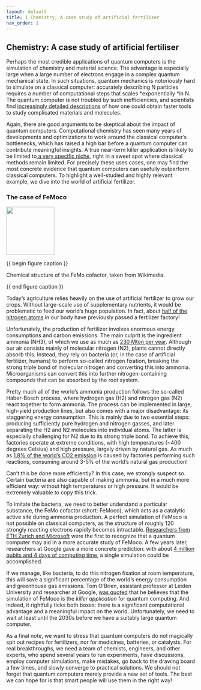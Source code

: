 ```yaml
---
layout: default
title: 1 Chemistry, A case study of artificial fertiliser
nav_order: 1
---
```


## Chemistry: A case study of artificial fertiliser

Perhaps the most credible applications of quantum computers is the
simulation of chemistry and material science. The advantage is
especially large when a large number of electrons engage in a complex
quantum mechanical state. In such situations, quantum mechanics is
notoriously hard to simulate on a classical computer: accurately
describing N particles requires a number of computational steps that
scales *exponentially *in N. The quantum computer is not troubled by
such inefficiencies, and scientists find [increasingly detailed
descriptions](https://www.pnas.org/doi/10.1073/pnas.1801723115) of how
one could obtain faster tools to study complicated materials and
molecules.

Again, there are good arguments to be skeptical about the impact of
quantum computers. Computational chemistry has seen many years of
developments and optimizations to work around the classical computer’s
bottlenecks, which has raised a high bar before a quantum computer can
contribute meaningful insights. A true near-term killer application is
likely to be limited to[ a very specific
niche](https://arxiv.org/abs/2009.12472), right in a sweet spot where
classical methods remain limited. For precisely these uses cases, one
may find the most concrete evidence that quantum computers can usefully
outperform classical computers. To highlight a well-studied and highly
relevant example, we dive into the world of artificial fertilizer.

### The case of FeMoco

<img src=" {{ site.baseurl }}/media/image12.png"
style="width:1.33333in" />

{{ begin figure caption }}

Chemical structure of the FeMo cofactor, taken from Wikimedia.

{{ end figure caption }}

Today’s agriculture relies heavily on the use of artificial fertilizer
to grow our crops. Without large-scale use of supplementary nutrients,
it would be problematic to feed our world’s huge population. In fact,
about [half of the nitrogen
atoms](https://cen.acs.org/articles/86/i33/Haber-Bosch-Reaction-Early-Chemical.html) in
our body have previously passed a fertilizer factory!

Unfortunately, the production of fertilizer involves enormous energy
consumptions and carbon emissions. The main culprit is the ingredient
ammonia (NH3), of which we use as much as [230 Mton per
year](https://www.statista.com/statistics/1065865/ammonia-production-capacity-globally/).
Although our air consists mainly of molecular nitrogen (N2), plants
cannot directly absorb this. Instead, they rely on bacteria (or, in the
case of artificial fertilizer, humans) to perform so-called nitrogen
fixation, breaking the strong triple bond of molecular nitrogen and
converting this into ammonia. Microorganisms can convert this into
further nitrogen-containing compounds that can be absorbed by the root
system.

Pretty much all of the world’s ammonia production follows the so-called
Haber-Bosch process, where hydrogen gas (H2) and nitrogen gas (N2) react
together to form ammonia. The process can be implemented in large,
high-yield production lines, but also comes with a major disadvantage:
its staggering energy consumption. This is mainly due to two essential
steps: producing sufficiently pure hydrogen and nitrogen gasses, and
later separating the H2 and N2 molecules into individual atoms. The
latter is especially challenging for N2 due to its strong triple bond.
To achieve this, factories operate at extreme conditions, with high
temperatures (~400 degrees Celsius) and high pressure, largely driven by
natural gas. As much as [1.8% of the world’s CO2
emission](https://royalsociety.org/topics-policy/projects/low-carbon-energy-programme/green-ammonia/) is
caused by factories performing such reactions, consuming around 3-5% of
the world’s natural gas production!

Can’t this be done more efficiently? In this case, we strongly suspect
so. Certain bacteria are also capable of making ammonia, but in a much
more efficient way: without high temperatures or high pressure. It would
be extremely valuable to copy this trick.

To imitate the bacteria, we need to better understand a particular
substance, the FeMo cofactor (short: FeMoco), which acts as a catalytic
active site during ammonia production. A perfect simulation of FeMoco is
not possible on classical computers, as the structure of roughly 120
strongly reacting electrons rapidly becomes intractable. [Researchers
from ETH Zurich and
Microsoft](https://www.pnas.org/content/114/29/7555) were the first to
recognize that a quantum computer may aid in a more accurate study of
FeMoco. A few years later, researchers at Google gave a more concrete
prediction: with about [4 million qubits and 4 days of computing
time](https://www.quantum.amsterdam/part-3-the-search-for-a-killer-application-with-a-closer-look-at-artificial-fertilizer/o%09https:/journals.aps.org/prxquantum/abstract/10.1103/PRXQuantum.2.030305),
a single simulation could be accomplished.

If we manage, like bacteria, to do this nitrogen fixation at room
temperature, this will save a significant percentage of the world’s
energy consumption and greenhouse gas emissions. Tom O’Brien, assistant
professor at Leiden University and researcher at Google, [was
quoted](https://www.universiteitleiden.nl/en/research-dossiers/the-quantum-computer/quantumchemie-en) that
he believes that the simulation of FeMoco is the *killer
application* for quantum computing. And indeed, it rightfully ticks both
boxes: there is a significant computational advantage and a meaningful
impact on the world. Unfortunately, we need to wait at least until the
2030s before we have a suitably large quantum computer.

As a final note, we want to stress that quantum computers do not
magically spit out recipes for fertilizers, nor for medicines,
batteries, or catalysts. For real breakthroughs, we need a team of
chemists, engineers, and other experts, who spend several years to run
experiments, have discussions, employ computer simulations, make
mistakes, go back to the drawing board a few times, and slowly converge
to practical solutions. We should not forget that quantum computers
merely provide a new set of tools. The best we can hope for is that
smart people will use them in the right way!

